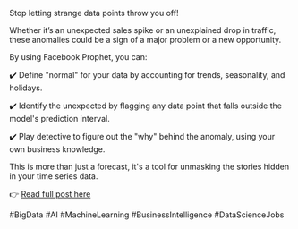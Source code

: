 Stop letting strange data points throw you off! 

Whether it’s an unexpected sales spike or an unexplained drop in traffic, these anomalies could be a sign of a major problem or a new opportunity.



By using Facebook Prophet, you can:

✔️ Define "normal" for your data by accounting for trends, seasonality, and holidays.

✔️ Identify the unexpected by flagging any data point that falls outside the model's prediction interval.

✔️ Play detective to figure out the "why" behind the anomaly, using your own business knowledge.



This is more than just a forecast, it's a tool for unmasking the stories hidden in your time series data.



👉 [Read full post here](https://medium.com/code-applied/beyond-forecasts-unmasking-anomalies-in-time-series-data-with-facebook-prophet-9dd485c1bf00?sk=a983352a1e9ea44dbc67d7f76e17b5fa)



#BigData #AI #MachineLearning #BusinessIntelligence #DataScienceJobs
